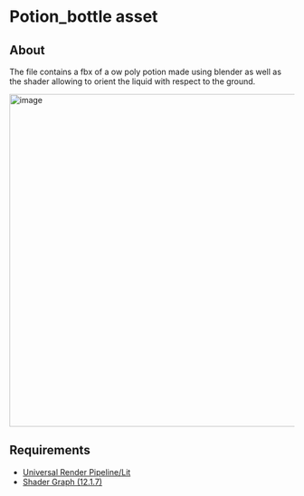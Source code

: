# Potion_bottle asset
## About
The file contains a fbx of a ow poly potion made using blender as well as the shader allowing to orient the liquid with respect to the ground.

<img width="588" alt="image" src="https://user-images.githubusercontent.com/90778036/197356997-51ead3cf-7122-4240-9e13-6ece82c8838c.png">

## Requirements
- [Universal Render Pipeline/Lit](https://docs.unity3d.com/Packages/com.unity.render-pipelines.universal@7.1/manual/lit-shader.html)
- [Shader Graph (12.1.7)](https://docs.unity3d.com/Packages/com.unity.shadergraph@12.1/manual/index.html)
